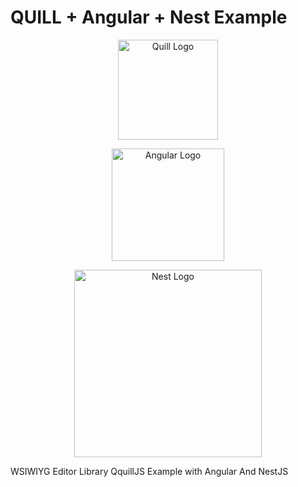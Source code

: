 # QUILL + Angular + Nest Example

<p align="center">
  <a href="https://quilljs.com/" target="blank"><img src="https://www.drupal.org/files/project-images/quickstart---quill.png" width="160" alt="Quill Logo" /></a>
</p>

<p align="center">
  <a href="https://angular.io/" target="blank"><img src="https://angular.io/assets/images/logos/angular/angular.svg" width="180" alt="Angular Logo" /></a>
</p>

<p align="center">
  <a href="https://nestjs.com/" target="blank"><img src="https://nestjs.com/img/logo_text.svg" width="300" alt="Nest Logo" /></a>
</p>

WSIWIYG Editor Library QquillJS Example with Angular And NestJS

